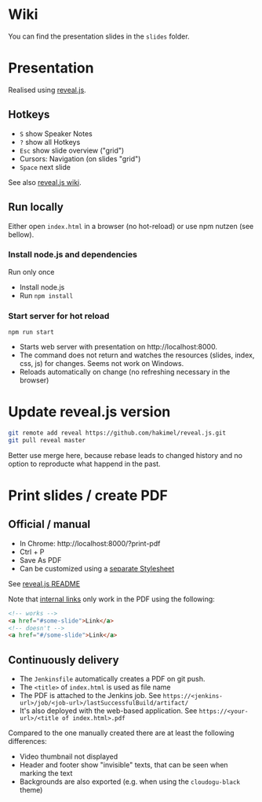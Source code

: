 # Wiki

You can find the presentation slides in the `slides` folder.

# Presentation

Realised using [reveal.js](https://github.com/hakimel/reveal.js/).

## Hotkeys

* `S` show Speaker Notes 
* `?` show all Hotkeys 
* `Esc` show slide overview ("grid")
* Cursors: Navigation (on slides "grid")
* `Space` next slide

See also [reveal.js wiki](https://github.com/hakimel/reveal.js/wiki/Keyboard-Shortcuts).

## Run locally

Either open `index.html` in a browser (no hot-reload) or use npm nutzen (see bellow).

### Install node.js and dependencies

Run only once

* Install node.js
* Run `npm install`

### Start server for hot reload

`npm run start`  

* Starts web server with presentation on http://localhost:8000.
* The command does not return and watches the resources (slides, index, css, js) for changes. Seems not work on Windows.
* Reloads automatically on change (no refreshing necessary in the browser)

# Update reveal.js version

```bash
git remote add reveal https://github.com/hakimel/reveal.js.git 
git pull reveal master
```

Better use merge here, because rebase leads to changed history and no option to reproducte what happend in the past.

# Print slides / create PDF 

## Official / manual

* In Chrome: http://localhost:8000/?print-pdf
* Ctrl + P
* Save As PDF
* Can be customized using a [separate Stylesheet](../css/print/pdf.css)

See [reveal.js README](https://github.com/hakimel/reveal.js/#pdf-export)

Note that [internal links](https://github.com/hakimel/reveal.js/#internal-links) only work in the PDF using the following:

```html
<!-- works -->
<a href="#some-slide">Link</a> 
<!-- doesn't -->
<a href="#/some-slide">Link</a> 
```
## Continuously delivery

* The `Jenkinsfile` automatically creates a PDF on git push.
* The `<title>` of `index.html` is used as file name
* The PDF is attached to the Jenkins job. See `https://<jenkins-url>/job/<job-url>/lastSuccessfulBuild/artifact/`
* It's also deployed with the web-based application. See `https://<your-url>/<title of index.html>.pdf`

Compared to the one manually created there are at least the following differences:

* Video thumbnail not displayed
* Header and footer show "invisible" texts, that can be seen when marking the text
* Backgrounds are also exported (e.g. when using the `cloudogu-black` theme)